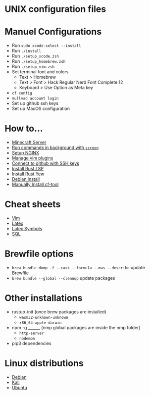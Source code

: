 # UNIX configuration files

# Manuel Configurations
- Run `sudo xcode-select --install`
- Run `./install`
- Run `./setup_xcode.zsh`
- Run `./setup_homebrew.zsh`
- Run `./setup_vim.zsh`
- Set terminal font and colors
	- Text > Homebrew
	- Text > Font > Hack Regular Nerd Font Complete 12
	- Keyboard > Use Option as Meta key
- `cf config`
- `mullvad account login`
- Set up github ssh keys
- Set up MacOS configuration

# How to...

- [Minecraft Server](https://www.minecraft.net/en-us/download/server)
- [Run commands in background with `screen`](https://linuxize.com/post/how-to-use-linux-screen/)
- [Setup NGINX](https://www.nginx.com/resources/wiki/start/topics/tutorials/install/)
- [Manage vim plugins](https://github.com/junegunn/vim-plug)
- [Connect to github with SSH keys](https://docs.github.com/en/authentication/connecting-to-github-with-ssh)
- [Install Rust LSP](https://rust-analyzer.github.io/manual.html#installation)
- [Install Rust Yew](https://yew.rs/docs/getting-started/introduction)
- [Debian Install](https://www.debian.org/CD/netinst/)
- [Manually Install cf-tool](https://codeforces.com/blog/entry/66552)

# Cheat sheets
- [Vim](https://vim.rtorr.com/)
- [Latex](http://www.utc.fr/~jlaforet/Suppl/latex-cheatsheet.pdf)
- [Latex Symbols](https://oeis.org/wiki/List_of_LaTeX_mathematical_symbols)
- [SQL](https://learnsql.com/blog/sql-basics-cheat-sheet/sql-basics-cheat-sheet-a4.pdf)

# Brewfile options
- `brew bundle dump -f --cask --formula --mas --describe` update Brewfile
- `brew bundle --global --cleanup` update packages

# Other installations
- rustup-init (once brew packages are installed)
    - `wasm32-unknown-unknown`
    - `x86_64-apple-darwin`
- npm -g ______ (nmp global packages are inside the nmp folder)
    - `http-server`
    - `nodemon`
- pip3 dependencies

# Linux distributions
- [Debian](https://www.debian.org/distrib/)
- [Kali](https://www.kali.org/downloads/)
- [Ubuntu](https://ubuntu.com/download)
